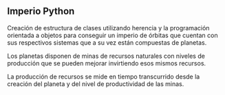 ## Imperio Python

Creación de estructura de clases utilizando herencia y la programación orientada a objetos para conseguir un imperio de órbitas que cuentan con sus respectivos sistemas que a su vez están compuestas de planetas.

Los planetas disponen de minas de recursos naturales con niveles de producción que se pueden mejorar invirtiendo esos mismos recursos.

La producción de recursos se mide en tiempo transcurrido desde la creación del planeta y del nivel de productividad de las minas.

